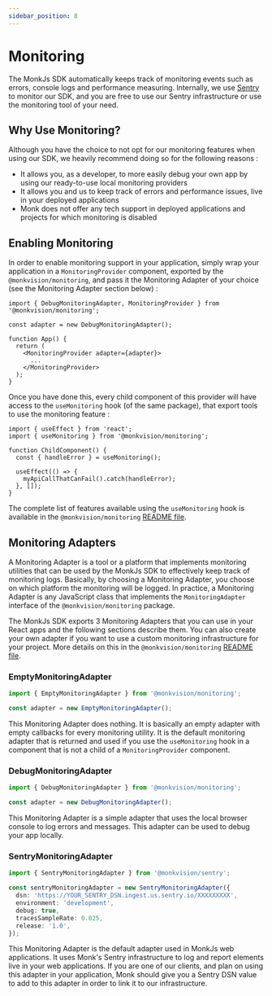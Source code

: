 ```yaml
---
sidebar_position: 8
---
```


# Monitoring
The MonkJs SDK automatically keeps track of monitoring events such as errors, console logs and performance measuring.
Internally, we use [Sentry](https://sentry.io/) to monitor our SDK, and you are free to use our Sentry infrastructure
or use the monitoring tool of your need.

## Why Use Monitoring?
Although you have the choice to not opt for our monitoring features when using our SDK, we heavily recommend doing so
for the following reasons :
- It allows you, as a developer, to more easily debug your own app by using our ready-to-use local monitoring providers
- It allows you and us to keep track of errors and performance issues, live in your deployed applications
- Monk does not offer any tech support in deployed applications and projects for which monitoring is disabled

## Enabling Monitoring
In order to enable monitoring support in your application, simply wrap your application in a `MonitoringProvider`
component, exported by the `@monkvision/monitoring`, and pass it the Monitoring Adapter of your choice (see the
Monitoring Adapter section below) :

```tsx
import { DebugMonitoringAdapter, MonitoringProvider } from '@monkvision/monitoring';

const adapter = new DebugMonitoringAdapter();

function App() {
  return (
    <MonitoringProvider adapter={adapter}>
      ...
    </MonitoringProvider>
  );
}
```

Once you have done this, every child component of this provider will have access to the `useMonitoring` hook (of the
same package), that export tools to use the monitoring feature :

```tsx
import { useEffect } from 'react';
import { useMonitoring } from '@monkvision/monitoring';

function ChildComponent() {
  const { handleError } = useMonitoring();

  useEffect(() => {
    myApiCallThatCanFail().catch(handleError);
  }, []);
}
```

The complete list of features available using the `useMonitoring` hook is available in the `@monkvision/monitoring`
[README file](https://github.com/monkvision/monkjs/blob/main/packages/monitoring/README.md).

## Monitoring Adapters
A Monitoring Adapter is a tool or a platform that implements monitoring utilities that can be used by the MonkJs SDK to
effectively keep track of monitoring logs. Basically, by choosing a Monitoring Adapter, you choose on which platform the
monitoring will be logged. In practice, a Monitoring Adapter is any JavaScript class that implements the
`MonitoringAdapter` interface of the `@monkvision/monitoring` package.

The MonkJs SDK exports 3 Monitoring Adapters that you can use in your React apps and the following sections describe
them. You can also create your own adapter if you want to use a custom monitoring infrastructure for your project. More
details on this in the `@monkvision/monitoring`
[README file](https://github.com/monkvision/monkjs/blob/main/packages/monitoring/README.md).

### EmptyMonitoringAdapter

```typescript
import { EmptyMonitoringAdapter } from '@monkvision/monitoring';

const adapter = new EmptyMonitoringAdapter();
```
This Monitoring Adapter does nothing. It is basically an empty adapter with empty callbacks for every monitoring
utility. It is the default monitoring adapter that is returned and used if you use the `useMonitoring` hook in a
component that is not a child of a `MonitoringProvider` component.

### DebugMonitoringAdapter
```typescript
import { DebugMonitoringAdapter } from '@monkvision/monitoring';

const adapter = new DebugMonitoringAdapter();
```
This Monitoring Adapter is a simple adapter that uses the local browser console to log errors and messages. This adapter
can be used to debug your app locally.

### SentryMonitoringAdapter
```typescript
import { SentryMonitoringAdapter } from '@monkvision/sentry';

const sentryMonitoringAdapter = new SentryMonitoringAdapter({
  dsn: 'https://YOUR_SENTRY_DSN.ingest.us.sentry.io/XXXXXXXXX',
  environment: 'development',
  debug: true,
  tracesSampleRate: 0.025,
  release: '1.0',
});
```
This Monitoring Adapter is the default adapter used in MonkJs web applications. It uses Monk's Sentry infrastructure to
log and report elements live in your web applications. If you are one of our clients, and plan on using this adapter in
your application, Monk should give you a Sentry DSN value to add to this adapter in order to link it to our
infrastructure.

